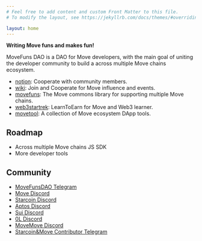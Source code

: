 ```yaml
---
# Feel free to add content and custom Front Matter to this file.
# To modify the layout, see https://jekyllrb.com/docs/themes/#overriding-theme-defaults

layout: home
---
```


**Writing Move funs and makes fun!**

MoveFuns DAO is a DAO for Move developers, with the main goal of uniting the developer community to build a across multiple Move chains ecosystem.

* [notion](https://notion.movefuns.org): Cooperate with community members.
* [wiki](https://movefuns.atlassian.net/wiki/spaces/MOVEFUNS/overview): Join and Cooperate for Move influence and events.  
* [movefuns](https://github.com/movefuns/movefuns): The Move commons library for supporting multiple Move chains.
* [web3startrek](https://github.com/movefuns/web3startrek): LearnToEarn for Move and Web3 learner.
* [movetool](https://github.com/movefuns/movetool): A collection of Move ecosystem DApp tools.

## Roadmap

* Across multiple Move chains JS SDK
* More developer tools


## Community

- [MoveFunsDAO Telegram](https://t.me/movefunsdao)
- [Move Discord](https://discord.gg/f4JSrK8T2t)
- [Starcoin Discord](https://discord.gg/starcoin)
- [Aptos Discord](https://discord.gg/aptoslabs)
- [Sui Discord](https://discord.gg/Sui)
- [0L Discord](https://discord.gg/0lnetwork)
- [MoveMove Discord](https://discord.gg/nu24PcqCGW)
- [Starcoin&Move Contributor Telegram](https://t.me/starcoin_contributor)
